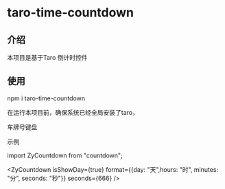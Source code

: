 # taro-time-countdown

## 介绍

 本项目是基于Taro
 倒计时控件

## 使用

npm i taro-time-countdown

在运行本项目前，确保系统已经全局安装了taro，

车牌号键盘  

示例 

import ZyCountdown from "countdown";

<ZyCountdown
  isShowDay={true}
  format={{day: "天",hours: "时", minutes: "分", seconds: "秒"}}
  seconds={666}
/>


